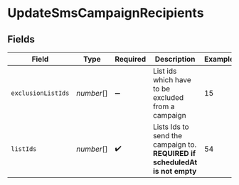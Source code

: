 # UpdateSmsCampaignRecipients


## Fields

| Field                                                                        | Type                                                                         | Required                                                                     | Description                                                                  | Example                                                                      |
| ---------------------------------------------------------------------------- | ---------------------------------------------------------------------------- | ---------------------------------------------------------------------------- | ---------------------------------------------------------------------------- | ---------------------------------------------------------------------------- |
| `exclusionListIds`                                                           | *number*[]                                                                   | :heavy_minus_sign:                                                           | List ids which have to be excluded from a campaign                           | 15                                                                           |
| `listIds`                                                                    | *number*[]                                                                   | :heavy_check_mark:                                                           | Lists Ids to send the campaign to. **REQUIRED if scheduledAt is not empty**<br/> | 54                                                                           |